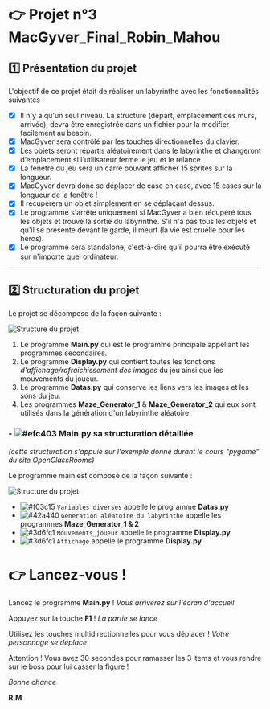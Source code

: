 # 👉  Projet n°3 MacGyver_Final_Robin_Mahou

## :one: Présentation du projet

L'objectif de ce projet était de réaliser un labyrinthe avec les fonctionnalités suivantes :

- [x] Il n'y a qu'un seul niveau. La structure (départ, emplacement des murs, arrivée), devra être enregistrée dans un fichier pour la modifier facilement au besoin.
- [x] MacGyver sera contrôlé par les touches directionnelles du clavier.
- [x] Les objets seront répartis aléatoirement dans le labyrinthe et changeront d’emplacement si l'utilisateur ferme le jeu et le relance.
- [x] La fenêtre du jeu sera un carré pouvant afficher 15 sprites sur la longueur.
- [x] MacGyver devra donc se déplacer de case en case, avec 15 cases sur la longueur de la fenêtre !
- [x] Il récupèrera un objet simplement en se déplaçant dessus.
- [x] Le programme s'arrête uniquement si MacGyver a bien récupéré tous les objets et trouvé la sortie du labyrinthe. S'il n'a pas tous les objets et qu'il se présente devant le garde, il meurt (la vie est cruelle pour les héros).
- [x] Le programme sera standalone, c'est-à-dire qu'il pourra être exécuté sur n'importe quel ordinateur.

__________________________________


## :two: Structuration du projet

Le projet se décompose de la façon suivante :

![Structure du projet](http://image.noelshack.com/fichiers/2018/45/3/1541582209-projet3ocr.png)

1. Le programme **Main.py** qui est le programme principale appellant les programmes secondaires. 
2. Le programme **Display.py** qui contient toutes les fonctions *d'affichage/rafraichissement des images* du jeu ainsi que les mouvements du joueur.
3. Le programme **Datas.py** qui conserve les liens vers les images et les sons du jeu.
4. Les programmes **Maze_Generator_1** & **Maze_Generator_2** qui eux sont utilisés dans la génération d'un labyrinthe aléatoire.

### - ![#efc403](https://placehold.it/15/efc403/000000?text=+) Main.py sa structuration détaillée
*(cette structuration s'appuie sur l'exemple donné durant le cours "pygame" du site OpenClassRooms)*

Le programme main est composé de la façon suivante : 

![Structure du projet](http://image.noelshack.com/fichiers/2018/45/3/1541584075-projet3ocr2.png)

- ![#f03c15](https://placehold.it/15/f03c15/000000?text=+) `Variables diverses` appelle le programme **Datas.py**
- ![#42a440](https://placehold.it/15/42a440/000000?text=+) `Generation aléatoire du labyrinthe` appelle les programmes **Maze_Generator_1 & 2**
- ![#3d6fc1](https://placehold.it/15/3d6fc1/000000?text=+) `Mouvements_joueur` appelle le programme **Display.py**
- ![#3d6fc1](https://placehold.it/15/3d6fc1/000000?text=+) `Affichage` appelle le programme **Display.py**


            
# 👉 Lancez-vous !

Lancez le programme **Main.py** !
*Vous arriverez sur l'écran d'accueil*

Appuyez sur la touche **F1** !
*La partie se lance*

Utilisez les touches multidirectionnelles pour vous déplacer !
*Votre personnage se déplace*

Attention ! Vous avez 30 secondes pour ramasser les 3 items et vous rendre sur le boss pour lui casser la figure !

*Bonne chance*

**R.M**



